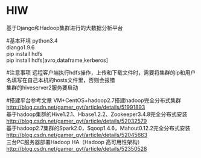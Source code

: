 # HIW
基于Django和Hadoop集群进行的大数据分析平台

#基本环境
python3.4<br/>
diango1.9.6<br/>
pip install hdfs<br/>
pip install hdfs[avro,dataframe,kerberos]

#注意事项
远程客户端执行hdfs操作，上传和下载文件时，需要将集群的ip和用户名填写在自己本机的hosts文件里，否则会报错<br/>
集群的hiveserver2服务要启动

#搭建平台参考文章
VM+CentOS+hadoop2.7搭建hadoop完全分布式集群<br />
<a href="http://blog.csdn.net/gamer_gyt/article/details/51991893">http://blog.csdn.net/gamer_gyt/article/details/51991893</a><br />
基于hadoop集群的Hive1.2.1、Hbase1.2.2、Zookeeper3.4.8完全分布式安装<br />
<a href="http://blog.csdn.net/gamer_gyt/article/details/52032579">http://blog.csdn.net/gamer_gyt/article/details/52032579</a><br />
基于hadoop2.7集群的Spark2.0，Sqoop1.4.6，Mahout0.12.2完全分布式安装<br />
<a href="http://blog.csdn.net/gamer_gyt/article/details/52045663">http://blog.csdn.net/gamer_gyt/article/details/52045663</a><br />
三台PC服务器部署Hadoop HA（Hadoop 高可用性架构）<br />
<a href="http://blog.csdn.net/gamer_gyt/article/details/52350528">http://blog.csdn.net/gamer_gyt/article/details/52350528</a><br />
